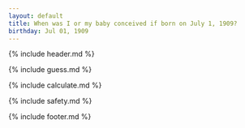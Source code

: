 ```yaml
---
layout: default
title: When was I or my baby conceived if born on July 1, 1909?
birthday: Jul 01, 1909
---
```


{% include header.md %}

{% include guess.md %}

{% include calculate.md %}

{% include safety.md %}

{% include footer.md %}



